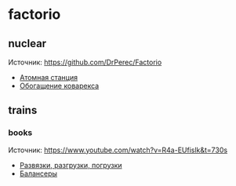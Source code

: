 # factorio

## nuclear
Источник: https://github.com/DrPerec/Factorio
- [Атомная станция](nuclear.txt)
- [Обогащение коварекса](kovarex.txt)

## trains
### books
Источник: https://www.youtube.com/watch?v=R4a-EUfislk&t=730s
- [Развязки, разгрузки, погрузки](book-trains.txt)
- [Балансеры](books-balancers.txt)
